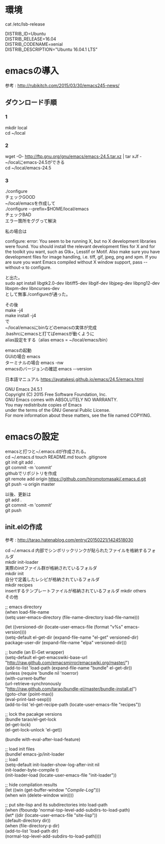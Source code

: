 # 環境
cat /etc/lsb-release  

DISTRIB_ID=Ubuntu  
DISTRIB_RELEASE=16.04  
DISTRIB_CODENAME=xenial  
DISTRIB_DESCRIPTION="Ubuntu 16.04.1 LTS"  

# emacsの導入
参考 : http://rubikitch.com/2015/03/30/emacs245-news/

## ダウンロード手順
### 1
mkdir local  
cd ~/local  
### 2
wget -O- http://ftp.gnu.org/gnu/emacs/emacs-24.5.tar.xz | tar xJf -  
~/localにemacs-24.5ができる  
cd ~/local/emacs-24.5  
### 3
./configure  
チェックGOOD  
~/local/emacsを作成して  
./configure --prefix=$HOME/local/emacs  
チェックBAD  
エラー箇所をググって解決

私の場合は

configure: error: You seem to be running X, but no X development libraries
were found. You should install the relevant development files for X
and for the toolkit you want, such as Gtk+, Lesstif or Motif. Also make
sure you have development files for image handling, i.e.
tiff, gif, jpeg, png and xpm.
If you are sure you want Emacs compiled without X window support, pass
 --without-x
to configure.

と出た。  
sudo apt install libgtk2.0-dev libtiff5-dev libgif-dev libjpeg-dev libpng12-dev libxpm-dev libncurses-dev  
として無事./configureが通った。 

その後  
make -j4  
make install -j4  
で  
~/local/emacsにbinなどのemacsの実体が完成  
.bashrcにemacsと打てばemacsが動くように  
alias設定をする（alias emacs = ~/local/emacs/bin）  

emacsの起動  
GUIの場合 emacs  
ターミナルの場合 emacs -nw  
emacsのバージョンの確認
emacs --version

日本語マニュアル
https://ayatakesi.github.io/emacs/24.5/emacs.html  

GNU Emacs 24.5.1  
Copyright (C) 2015 Free Software Foundation, Inc.  
GNU Emacs comes with ABSOLUTELY NO WARRANTY.  
You may redistribute copies of Emacs  
under the terms of the GNU General Public License.  
For more information about these matters, see the file named COPYING.  


# emacsの設定
emacsと打つと~/.emacs.dが作成される。  
cd ~/.emacs.d
touch README.md
touch .gitignore  
git init
git add .  
git commit -m 'commit'  
githubでリポジトリを作成  
git remote add origin https://github.com/hiromotomasaki/.emacs.d.git  
git push -u origin master

以後、更新は  
git add .  
git commit -m 'commit'  
git push  

## init.elの作成
参考 : http://tarao.hatenablog.com/entry/20150221/1424518030

cd ~/.emacs.d
内部でシンボリックリンクが貼られたファイルを格納するフォルダ  
mkdir init-loader  
実際のinitファイル群が格納されているフォルダ  
mkdir init  
自分で定義したレシピが格納されているフォルダ  
mkdir recipes  
insertするテンプレートファイルが格納されているフォルダ
mkdir others  
その他  

;; emacs directory  
(when load-file-name  
  (setq user-emacs-directory (file-name-directory load-file-name)))  

(let ((versioned-dir (locate-user-emacs-file (format "v%s" emacs-version))))  
  (setq-default el-get-dir (expand-file-name "el-get" versioned-dir)  
                package-user-dir (expand-file-name "elpa" versioned-dir)))  

;; bundle (an El-Get wrapper)  
(setq-default el-get-emacswiki-base-url  
              "http://raw.github.com/emacsmirror/emacswiki.org/master/")  
(add-to-list 'load-path (expand-file-name "bundle" el-get-dir))  
(unless (require 'bundle nil 'noerror)  
  (with-current-buffer  
      (url-retrieve-synchronously  
       "http://raw.github.com/tarao/bundle-el/master/bundle-install.el")  
    (goto-char (point-max))  
    (eval-print-last-sexp)))  
(add-to-list 'el-get-recipe-path (locate-user-emacs-file "recipes"))  

;; lock the pacakge versions  
(bundle tarao/el-get-lock  
  (el-get-lock)  
  (el-get-lock-unlock 'el-get))  

(bundle with-eval-after-load-feature)  

;; load init files  
(bundle! emacs-jp/init-loader  
  ;; load  
  (setq-default init-loader-show-log-after-init nil  
                init-loader-byte-compile t)  
  (init-loader-load (locate-user-emacs-file "init-loader"))  

  ;; hide compilation results  
  (let ((win (get-buffer-window "*Compile-Log*")))  
    (when win (delete-window win))))  

;; put site-lisp and its subdirectories into load-path  
(when (fboundp 'normal-top-level-add-subdirs-to-load-path)  
  (let* ((dir (locate-user-emacs-file "site-lisp"))  
         (default-directory dir))  
    (when (file-directory-p dir)  
      (add-to-list 'load-path dir)  
      (normal-top-level-add-subdirs-to-load-path))))  
      